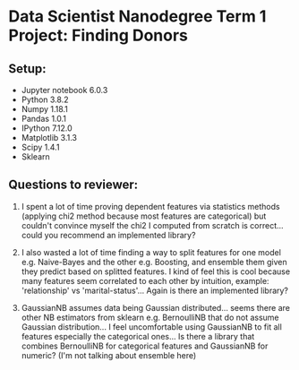 # Data Scientist Nanodegree Term 1 Project: Finding Donors

## Setup:

* Jupyter notebook 6.0.3
* Python 3.8.2
* Numpy 1.18.1
* Pandas 1.0.1
* IPython 7.12.0
* Matplotlib 3.1.3
* Scipy 1.4.1
* Sklearn

## Questions to reviewer:

1. I spent a lot of time proving dependent features via statistics methods (applying chi2 method because most features are categorical) but couldn't convince myself the chi2 I computed from scratch is correct... could you recommend an implemented library?

2. I also wasted a lot of time finding a way to split features for one model e.g. Naive-Bayes and the other e.g. Boosting, and ensemble them given they predict based on splitted features. I kind of feel this is cool because many features seem correlated to each other by intuition, example: 'relationship' vs 'marital-status'... Again is there an implemented library?

3. GaussianNB assumes data being Gaussian distributed... seems there are other NB estimators from sklearn e.g. BernoulliNB that do not assume Gaussian distribution... I feel uncomfortable using GaussianNB to fit all features especially the categorical ones... Is there a library that combines BernoulliNB for categorical features and GaussianNB for numeric? (I'm not talking about ensemble here)
